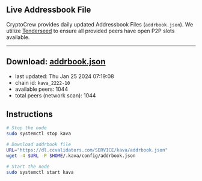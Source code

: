 ## Live Addressbook File

CryptoCrew provides daily updated Addressbook Files (`addrbook.json`). We utilize [Tenderseed](https://github.com/binaryholdings/tenderseed) to ensure all provided peers have open P2P slots available.

---
**Download: [addrbook.json](https://dl.ccvalidators.com/SERVICE/kava/addrbook.json)**
---

- last updated: Thu Jan 25 2024 07:19:08
- chain id: `kava_2222-10`
- available peers: 1044
- total peers (network scan): 1044

## Instructions
```sh
# Stop the node
sudo systemctl stop kava

# Download addrbook file
URL="https://dl.ccvalidators.com/SERVICE/kava/addrbook.json"
wget -4 $URL -P $HOME/.kava/config/addrbook.json

# Start the node
sudo systemctl start kava
```
